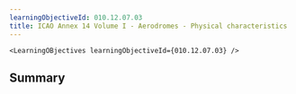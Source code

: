 ```yaml
---
learningObjectiveId: 010.12.07.03
title: ICAO Annex 14 Volume I - Aerodromes - Physical characteristics
---
```


```tsx eval
<LearningOBjectives learningObjectiveId={010.12.07.03} />
```

## Summary

